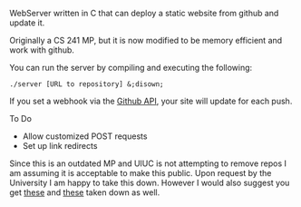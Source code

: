 WebServer written in C that can deploy a static website from github and update it.

Originally a CS 241 MP, but it is now modified to be memory efficient and work with github.

You can run the server by compiling and executing the following:

`
    ./server [URL to repository] &;disown;
`

If you set a webhook via the [Github API](https://developer.github.com/webhooks/), your site will update for each push.

To Do
* Allow customized POST requests
* Set up link redirects

Since this is an outdated MP and UIUC is not attempting to remove repos I am assuming it is acceptable to make this public. Upon request by the University I am happy to take this down. However I would also suggest you get [these](https://www.google.com/?gws_rd=ssl#q=cs+225+github) and [these](https://www.google.com/?gws_rd=ssl#q=cs+241+github) taken down as well.
